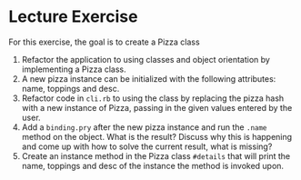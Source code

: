 # Lecture Exercise

For this exercise, the goal is to create a Pizza class

1. Refactor the application to using classes and object orientation by implementing a Pizza class. 
2. A new pizza instance can be initialized with the following attributes: name, toppings and desc.
3. Refactor code in `cli.rb` to using the class by replacing the pizza hash with a new instance of Pizza, passing in the given values entered by the user. 
3. Add a `binding.pry` after the new pizza instance and run the `.name` method on the object. What is the result? Discuss why this is happening and come up with how to solve the current result, what is missing?
4. Create an instance method in the Pizza class `#details` that will print the name, toppings and desc of the instance the method is invoked upon. 
